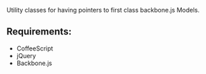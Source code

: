 Utility classes for having pointers to first class backbone.js Models.

## Requirements:
- CoffeeScript
- jQuery
- Backbone.js